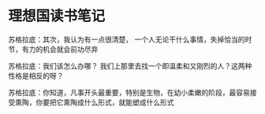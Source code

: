 # 理想国读书笔记

苏格拉底：其次，我认为有一点很清楚， 一个人无论干什么事情，失掉恰当的时节，有力的机会就会前功尽弃

苏格拉底：我们该怎么办哪？ 我们上那里去找一个即温柔和又刚烈的人？这两种性格是相反的呀？ 

苏格拉底：你知道，凡事开头最重要，特别是生物，在幼小柔嫩的阶段，最容易接受熏陶，你要把它熏陶成什么形式，就能塑成什么形式

